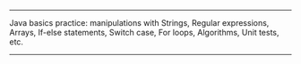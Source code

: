 ****************************************************************************************************************************

Java basics practice:
manipulations with Strings, Regular expressions, Arrays, If-else statements, Switch case, For loops, Algorithms, Unit tests, etc.

****************************************************************************************************************************



